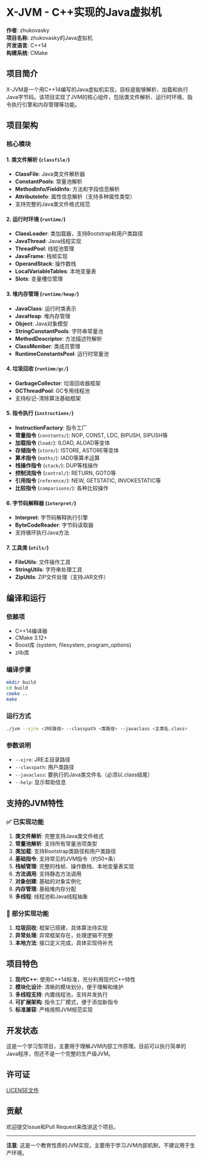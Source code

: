 # X-JVM - C++实现的Java虚拟机

**作者**: zhukovasky  
**项目名称**: zhukovasky的Java虚拟机  
**开发语言**: C++14  
**构建系统**: CMake  

## 项目简介

X-JVM是一个用C++14编写的Java虚拟机实现，目标是能够解析、加载和执行Java字节码。该项目实现了JVM的核心组件，包括类文件解析、运行时环境、指令执行引擎和内存管理等功能。

## 项目架构

### 核心模块

#### 1. 类文件解析 (`classfile/`)
- **ClassFile**: Java类文件解析器
- **ConstantPools**: 常量池解析
- **MethodInfo/FieldInfo**: 方法和字段信息解析
- **AttributeInfo**: 属性信息解析（支持多种属性类型）
- 支持完整的Java类文件格式规范

#### 2. 运行时环境 (`runtime/`)
- **ClassLoader**: 类加载器，支持Bootstrap和用户类路径
- **JavaThread**: Java线程实现
- **ThreadPool**: 线程池管理
- **JavaFrame**: 栈帧实现
- **OperandStack**: 操作数栈
- **LocalVariableTables**: 本地变量表
- **Slots**: 变量槽位管理

#### 3. 堆内存管理 (`runtime/heap/`)
- **JavaClass**: 运行时类表示
- **JavaHeap**: 堆内存管理
- **Object**: Java对象模型
- **StringConstantPools**: 字符串常量池
- **MethodDescriptor**: 方法描述符解析
- **ClassMember**: 类成员管理
- **RuntimeConstantsPool**: 运行时常量池

#### 4. 垃圾回收 (`runtime/gc/`)
- **GarbageCollector**: 垃圾回收器框架
- **GCThreadPool**: GC专用线程池
- 支持标记-清除算法基础框架

#### 5. 指令执行 (`instructions/`)
- **InstructionFactory**: 指令工厂
- **常量指令** (`constants/`): NOP, CONST, LDC, BIPUSH, SIPUSH等
- **加载指令** (`load/`): ILOAD, ALOAD等变体
- **存储指令** (`store/`): ISTORE, ASTORE等变体
- **算术指令** (`maths/`): IADD等算术运算
- **栈操作指令** (`stack/`): DUP等栈操作
- **控制流指令** (`control/`): RETURN, GOTO等
- **引用指令** (`reference/`): NEW, GETSTATIC, INVOKESTATIC等
- **比较指令** (`comparisons/`): 各种比较操作

#### 6. 字节码解释器 (`interpret/`)
- **Interpret**: 字节码解释执行引擎
- **ByteCodeReader**: 字节码读取器
- 支持循环执行Java方法

#### 7. 工具类 (`utils/`)
- **FileUtils**: 文件操作工具
- **StringUtils**: 字符串处理工具
- **ZipUtils**: ZIP文件处理（支持JAR文件）

## 编译和运行

### 依赖项
- C++14编译器
- CMake 3.12+
- Boost库 (system, filesystem, program_options)
- zlib库

### 编译步骤
```bash
mkdir build
cd build
cmake ..
make
```

### 运行方式
```bash
./jvm --xjre <JRE路径> --classpath <类路径> --javaclass <主类名.class>
```

### 参数说明
- `--xjre`: JRE主目录路径
- `--classpath`: 用户类路径
- `--javaclass`: 要执行的Java类文件名（必须以.class结尾）
- `--help`: 显示帮助信息

## 支持的JVM特性

### ✅ 已实现功能
1. **类文件解析**: 完整支持Java类文件格式
2. **常量池解析**: 支持所有常量池项类型
3. **类加载**: 支持Bootstrap类路径和用户类路径
4. **基础指令**: 支持常见的JVM指令（约50+条）
5. **栈帧管理**: 完整的栈帧、操作数栈、本地变量表实现
6. **方法调用**: 支持静态方法调用
7. **对象创建**: 基础的对象实例化
8. **内存管理**: 基础堆内存分配
9. **多线程**: 线程池和Java线程抽象

### 🚧 部分实现功能
1. **垃圾回收**: 框架已搭建，具体算法待实现
2. **异常处理**: 异常框架存在，处理逻辑不完整
3. **本地方法**: 接口定义完成，具体实现待补充

## 项目特色

1. **现代C++**: 使用C++14标准，充分利用现代C++特性
2. **模块化设计**: 清晰的模块划分，便于理解和维护
3. **多线程支持**: 内置线程池，支持并发执行
4. **可扩展架构**: 指令工厂模式，便于添加新指令
5. **标准兼容**: 严格按照JVM规范实现

## 开发状态

这是一个学习型项目，主要用于理解JVM内部工作原理。目前可以执行简单的Java程序，但还不是一个完整的生产级JVM。

## 许可证

[LICENSE文件](LICENSE)

## 贡献

欢迎提交Issue和Pull Request来改进这个项目。

---

**注意**: 这是一个教育性质的JVM实现，主要用于学习JVM内部机制，不建议用于生产环境。
